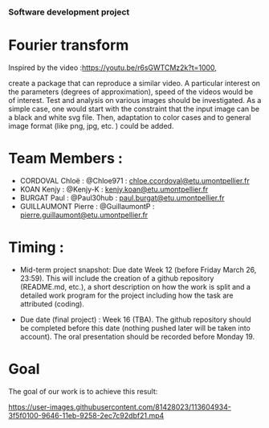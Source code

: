 ### Software development project

# Fourier transform

Inspired by the video :https://youtu.be/r6sGWTCMz2k?t=1000, 

create a package that can reproduce a similar video. A particular interest on the parameters (degrees of approximation), speed of the videos would be of interest. Test and analysis on various images should be investigated. As a simple case, one would start with the constraint that the input image can be a black and white svg file. Then, adaptation to color cases and to general image format (like png, jpg, etc. ) could be added.

# Team Members :

- CORDOVAL Chloë : @Chloe971 : chloe.ccordoval@etu.umontpellier.fr
- KOAN Kenjy : @Kenjy-K : kenjy.koan@etu.umontpellier.fr
- BURGAT Paul : @Paul30hub : paul.burgat@etu.umontpellier.fr
- GUILLAUMONT Pierre : @GuillaumontP : pierre.guillaumont@etu.umontpellier.fr

# Timing :

- Mid-term project snapshot: Due date Week 12 (before Friday March 26, 23:59). This will include the creation of a github repository (README.md, etc.), a short       description on how the work is split and a detailed work program for the project including how the task are attributed (coding).

- Due date (final project) : Week 16 (TBA). The github repository should be completed before this date (nothing pushed later will be taken into account). The oral     presentation should be recorded before Monday 19.

# Goal

The goal of our work is to achieve this result: 


https://user-images.githubusercontent.com/81428023/113604934-3f5f0100-9646-11eb-9258-2ec7c92dbf21.mp4


